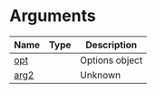# Arguments

<table><thead><tr><th>Name</th><th data-type="select" data-multiple>Type</th><th>Description</th></tr></thead><tbody><tr><td><a href="opt">opt</a></td><td></td><td>Options object</td></tr><tr><td><a href="arg2">arg2</a></td><td></td><td>Unknown</td></tr></tbody></table>
